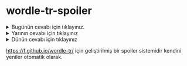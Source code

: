 # wordle-tr-spoiler

<details>
  <summary>Bugünün cevabı için tıklayınız.</summary>
  <br>
    <b> kolon </b>
</details>

<details>
  <summary>Yarının cevabı için tıklayınız</summary>
  <br>
   <b> savcı </b>
</details>

<details>
  <summary>Dünün cevabı için tıklayınız </summary>
  <br>
  <b> kaslı </b>
</details>

https://f.github.io/wordle-tr/ için geliştirilmiş bir spoiler sistemidir kendini yeniler otomatik olarak.

